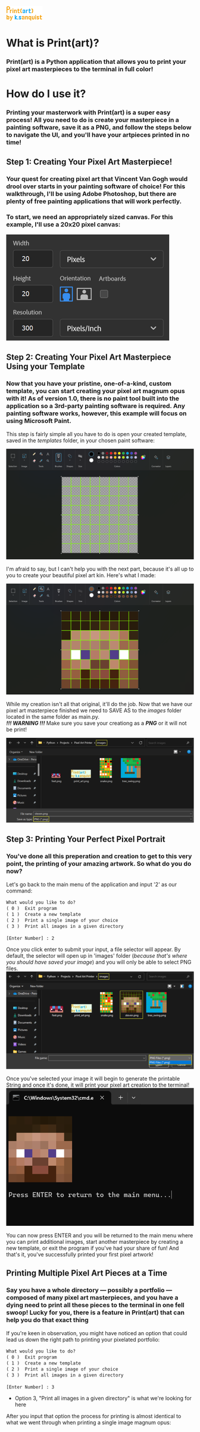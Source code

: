 ![Print(art) Title Image](readme_imgs/print-art.png)

# What is Print(art)?
### Print(art) is a Python application that allows you to print your pixel art masterpieces to the terminal in full color! 

# How do I use it?
### Printing your masterwork with Print(art) is a super easy process! All you need to do is create your masterpiece in a painting software, save it as a PNG, and follow the steps below to navigate the UI, and you'll have your artpieces printed in no time!

## Step 1: Creating Your Pixel Art Masterpiece!
### Your quest for creating pixel art that Vincent Van Gogh would drool over starts in your painting software of choice! For this walkthrough, I'll be using Adobe Photoshop, but there are plenty of free painting applications that will work perfectly.

### To start, we need an appropriately sized canvas. For this example, I'll use a 20x20 pixel canvas:
![Photoshop Canvas Details](readme_imgs/canvas-details.png)


## Step 2: Creating Your Pixel Art Masterpiece Using your Template
### Now that you have your pristine, one-of-a-kind, custom template, you can start creating your pixel art magnum opus with it! As of version 1.0, there is no paint tool built into the application so a 3rd-party painting software is required. Any painting software works, however, this example will focus on using Microsoft Paint.  

This step is fairly simple all you have to do is open your created template, saved in the *templates* folder, in your chosen paint software:  
  
![Template Open in Paint Software](readme_graphics/template_in_paint.png)  

I'm afraid to say, but I can't help you with the next part, because it's all up to you to create your beautiful pixel art kin. Here's what I made:

![Completed Pixel Art in Paint Software](readme_graphics/steven.png)

While my creation isn't all that original, it'll do the job. Now that we have our pixel art masterpiece finished we need to SAVE AS to the *images* folder located in the same folder as main.py.  
***!!! WARNING !!!*** Make sure you save your creationg as a ***PNG*** or it will not be print!  

![Pixel Art Saved to images](readme_graphics/saved_to_images.png)

## Step 3: Printing Your Perfect Pixel Portrait
### You've done all this preperation and creation to get to this very point, the printing of your amazing artwork. So what do you do now?  

Let's go back to the main menu of the application and input '2' as our command:
```
What would you like to do?
( 0 )  Exit program
( 1 )  Create a new template
( 2 )  Print a single image of your choice
( 3 )  Print all images in a given directory

[Enter Number] : 2
```

Once you click enter to submit your input, a file selector will appear. By default, the selector will open up in 'images' folder (*because that's where you should have saved your image*) and you will only be able to select PNG files.
![Selecting Pixel Art PNG](readme_graphics/select_art.png)
  
Once you've selected your image it will begin to generate the printable String and once it's done, it will print your pixel art creation to the terminal!
![Printed Pixel Art](readme_graphics/printed_art.png)  

You can now press ENTER and you will be returned to the main menu where you can print additional images, start another masterpiece by creating a new template, or exit the program if you've had your share of fun! And that's it, you've successfully printed your first pixel artwork!  
  
## Printing Multiple Pixel Art Pieces at a Time
### Say you have a whole directory — possibly a portfolio — composed of many pixel art masterpieces, and you have a dying need to print all these pieces to the terminal in one fell swoop! Lucky for you, there is a feature in Print(art) that can help you do that exact thing  

If you're keen in observation, you might have noticed an option that could lead us down the right path to printing your pixelated portfolio:
```
What would you like to do?
( 0 )  Exit program
( 1 )  Create a new template
( 2 )  Print a single image of your choice
( 3 )  Print all images in a given directory

[Enter Number] : 3
```
* Option 3, "Print all images in a given directory" is what we're looking for here

After you input that option the process for printing is almost identical to what we went through when printing a single image magnum opus:  


